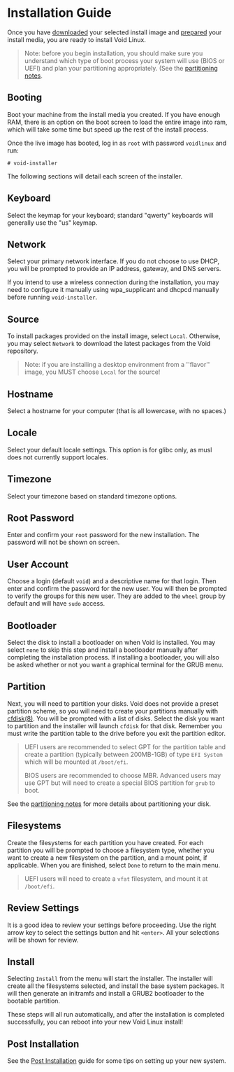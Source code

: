 # Installation Guide

Once you have [downloaded](./downloading.md) your selected install image and
[prepared](./prep.md) your install media, you are ready to install Void Linux.

> Note: before you begin installation, you should make sure you understand which
> type of boot process your system will use (BIOS or UEFI) and plan your
> partitioning appropriately. (See the [partitioning notes](./partitions.md).

## Booting

Boot your machine from the install media you created. If you have enough RAM,
there is an option on the boot screen to load the entire image into ram, which
will take some time but speed up the rest of the install process.

Once the live image has booted, log in as `root` with password `voidlinux` and
run:

```
# void-installer
```

The following sections will detail each screen of the installer.

## Keyboard

Select the keymap for your keyboard; standard "qwerty" keyboards will generally
use the "us" keymap.

## Network

Select your primary network interface. If you do not choose to use DHCP, you
will be prompted to provide an IP address, gateway, and DNS servers.

If you intend to use a wireless connection during the installation, you may need
to configure it manually using wpa_supplicant and dhcpcd manually before running
`void-installer`.

## Source

To install packages provided on the install image, select `Local`. Otherwise,
you may select `Network` to download the latest packages from the Void
repository.

> Note: if you are installing a desktop environment from a ''flavor'' image, you
> MUST choose `Local` for the source!

## Hostname

Select a hostname for your computer (that is all lowercase, with no spaces.)

## Locale

Select your default locale settings. This option is for glibc only, as musl does
not currently support locales.

## Timezone

Select your timezone based on standard timezone options.

## Root Password

Enter and confirm your `root` password for the new installation. The password
will not be shown on screen.

## User Account

Choose a login (default `void`) and a descriptive name for that login. Then
enter and confirm the password for the new user. You will then be prompted to
verify the groups for this new user. They are added to the `wheel` group by
default and will have `sudo` access.

## Bootloader

Select the disk to install a bootloader on when Void is installed. You may
select `none` to skip this step and install a bootloader manually after
completing the installation process. If installing a bootloader, you will also
be asked whether or not you want a graphical terminal for the GRUB menu.

## Partition

Next, you will need to partition your disks. Void does not provide a preset
partition scheme, so you will need to create your partitions manually with
[cfdisk(8)](https://man.voidlinux.org/cfdisk.8). You will be prompted with a
list of disks. Select the disk you want to partition and the installer will
launch `cfdisk` for that disk. Remember you must write the partition table to
the drive before you exit the partition editor.

> UEFI users are recommended to select GPT for the partition table and create a
> partition (typically between 200MB-1GB) of type `EFI System` which will be
> mounted at `/boot/efi`.
> 
> BIOS users are recommended to choose MBR. Advanced users may use GPT but will
> need to create a special BIOS partition for `grub` to boot.

See the [partitioning notes](./partitions.md) for more details about
partitioning your disk.

## Filesystems

Create the filesystems for each partition you have created. For each partition
you will be prompted to choose a filesystem type, whether you want to create a
new filesystem on the partition, and a mount point, if applicable. When you are
finished, select `Done` to return to the main menu.

> UEFI users will need to create a `vfat` filesystem, and mount it at
> `/boot/efi`.

## Review Settings

It is a good idea to review your settings before proceeding. Use the right arrow
key to select the settings button and hit `<enter>`. All your selections will be
shown for review.

## Install

Selecting `Install` from the menu will start the installer. The installer will
create all the filesystems selected, and install the base system packages. It
will then generate an initramfs and install a GRUB2 bootloader to the bootable
partition.

These steps will all run automatically, and after the installation is completed
successfully, you can reboot into your new Void Linux install!

## Post Installation

See the [Post Installation](../../config/postinstall.md) guide for some tips on
setting up your new system.

